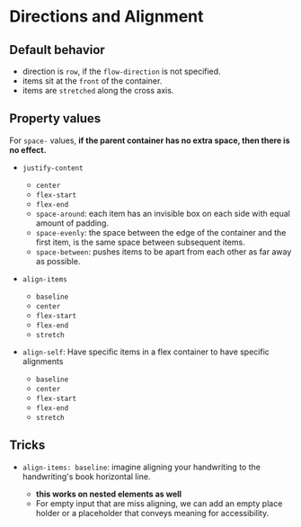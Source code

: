 # Directions and Alignment

## Default behavior

- direction is `row`, if the `flow-direction` is not specified.
- items sit at the `front` of the container.
- items are `stretched` along the cross axis.

## Property values

For `space-` values, **if the parent container has no extra space, then there is no effect.**

- `justify-content`

  - `center`
  - `flex-start`
  - `flex-end`
  - `space-around`: each item has an invisible box on each side with equal amount of padding.
  - `space-evenly`: the space between the edge of the container and the first item, is the same space between subsequent items.
  - `space-between`: pushes items to be apart from each other as far away as possible.

- `align-items`

  - `baseline`
  - `center`
  - `flex-start`
  - `flex-end`
  - `stretch`

- `align-self`: Have specific items in a flex container to have specific alignments
  - `baseline`
  - `center`
  - `flex-start`
  - `flex-end`
  - `stretch`

## Tricks

- `align-items: baseline`: imagine aligning your handwriting to the handwriting's book horizontal line.

  - **this works on nested elements as well**
  - For empty input that are miss aligning, we can add an empty place holder or a placeholder that conveys meaning for accessibility.
